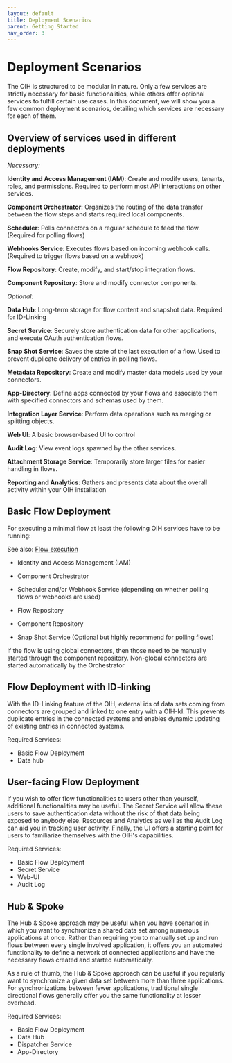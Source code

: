 ```yaml
---
layout: default
title: Deployment Scenarios
parent: Getting Started
nav_order: 3
---
```


# Deployment Scenarios

The OIH is structured to be modular in nature. Only a few services are strictly necessary for basic functionalities, while others offer optional services to fulfill certain use cases. In this document, we will show you a few common deployment scenarios, detailing which services are necessary for each of them.

## Overview of services used in different deployments

_Necessary:_

**Identity and Access Management (IAM)**: Create and modify users, tenants, roles, and permissions. Required to perform most API interactions on other services.

**Component Orchestrator**: Organizes the routing of the data transfer between the flow steps and starts required local components.

**Scheduler**: Polls connectors on a regular schedule to feed the flow. (Required for polling flows)

**Webhooks Service**: Executes flows based on incoming webhook calls. (Required to trigger flows based on a webhook)

**Flow Repository**: Create, modify, and start/stop integration flows.

**Component Repository**: Store and modify connector components.

_Optional:_

**Data Hub**: Long-term storage for flow content and snapshot data. Required for ID-Linking

**Secret Service**: Securely store authentication data for other applications, and execute OAuth authentication flows.

**Snap Shot Service**: Saves the state of the last execution of a flow. Used to prevent duplicate delivery of entries in polling flows.

**Metadata Repository**: Create and modify master data models used by your connectors.

**App-Directory**: Define apps connected by your flows and associate them with specified connectors and schemas used by them.

**Integration Layer Service**: Perform data operations such as merging or splitting objects.

**Web UI**: A basic browser-based UI to control

**Audit Log**: View event logs spawned by the other services.

**Attachment Storage Service**: Temporarily store larger files for easier handling in flows.

**Reporting and Analytics**: Gathers and presents data about the overall activity within your OIH installation

## Basic Flow Deployment

For executing a minimal flow at least the following OIH services have to be running:

See also: [Flow execution](https://openintegrationhub.github.io/docs/1%20-%20BasicConcepts/FlowExecution.html)

- Identity and Access Management (IAM)

- Component Orchestrator

- Scheduler and/or Webhook Service (depending on whether polling flows or webhooks are used)

- Flow Repository

- Component Repository

- Snap Shot Service (Optional but highly recommend for polling flows)

If the flow is using global connectors, then those need to be manually started through the component repository. Non-global connectors are started automatically by the Orchestrator

## Flow Deployment with ID-linking

With the ID-Linking feature of the OIH, external ids of data sets coming from connectors are grouped and linked to one entry with a OIH-Id. This prevents duplicate entries in the connected systems and enables dynamic updating of existing entries in connected systems.

Required Services:

- Basic Flow Deployment
- Data hub

## User-facing Flow Deployment

If you wish to offer flow functionalities to users other than yourself, additional functionalities may be useful. The Secret Service will allow these users to save authentication data without the risk of that data being exposed to anybody else. Resources and Analytics as well as the Audit Log can aid you in tracking user activity. Finally, the UI offers a starting point for users to familiarize themselves with the OIH's capabilities.

Required Services:

- Basic Flow Deployment
- Secret Service
- Web-UI
- Audit Log

## Hub & Spoke

The Hub & Spoke approach may be useful when you have scenarios in which you want to synchronize a shared data set among numerous applications at once. Rather than requiring you to manually set up and run flows between every single involved application, it offers you an automated functionality to define a network of connected applications and have the necessary flows created and started automatically.

As a rule of thumb, the Hub & Spoke approach can be useful if you regularly want to synchronize a given data set between more than three applications. For synchronizations between fewer applications, traditional single directional flows generally offer you the same functionality at lesser overhead.

Required Services:

- Basic Flow Deployment
- Data Hub
- Dispatcher Service
- App-Directory
